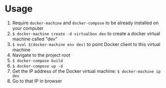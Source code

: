 # Usage

1. Require `docker-machine` and `docker-compose` to be already installed on your computer
2. `$ docker-machine create -d virtualbox dev` to create a docker virtual machine called "dev"
3. `$ eval $(docker-machine env dev)` to point Docker client to this virtual machine
4. Navigate to the project root
5. `$ docker-compose build`
6. `$ docker-compose up -d`
7. Get the IP address of the Docker virtual machine: `$ docker-machine ip dev`
8. Go to that IP in browser